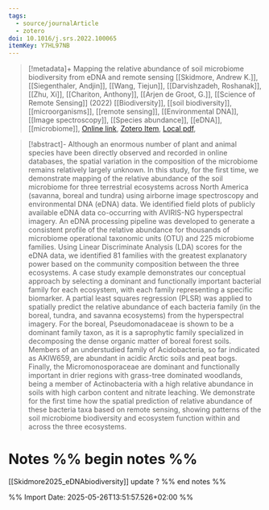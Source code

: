 ```yaml
---
tags:
  - source/journalArticle
  - zotero
doi: 10.1016/j.srs.2022.100065
itemKey: Y7HL97NB
---
```

>[!metadata]+
> Mapping the relative abundance of soil microbiome biodiversity from eDNA and remote sensing
> [[Skidmore, Andrew K.]], [[Siegenthaler, Andjin]], [[Wang, Tiejun]], [[Darvishzadeh, Roshanak]], [[Zhu, Xi]], [[Chariton, Anthony]], [[Arjen de Groot, G.]], 
> [[Science of Remote Sensing]] (2022)
> [[Biodiversity]], [[soil biodiversity]], [[microorganisms]], [[remote sensing]], [[Environmental DNA]], [[Image spectroscopy]], [[Species abundance]], [[eDNA]], [[microbiome]], 
> [Online link](https://www.sciencedirect.com/science/article/pii/S266601722200027X), [Zotero Item](zotero://select/library/items/Y7HL97NB), [Local pdf](file://C:/Users/aburg/Documents/references/zotero/storage/FSP4DAE7/Skidmore2022_Mappingrelative.pdf), 

>[!abstract]-
>Although an enormous number of plant and animal species have been directly observed and recorded in online databases, the spatial variation in the composition of the microbiome remains relatively largely unknown. In this study, for the first time, we demonstrate mapping of the relative abundance of the soil microbiome for three terrestrial ecosystems across North America (savanna, boreal and tundra) using airborne image spectroscopy and environmental DNA (eDNA) data. We identified field plots of publicly available eDNA data co-occurring with AVIRIS-NG hyperspectral imagery. An eDNA processing pipeline was developed to generate a consistent profile of the relative abundance for thousands of microbiome operational taxonomic units (OTU) and 225 microbiome families. Using Linear Discriminate Analysis (LDA) scores for the eDNA data, we identified 81 families with the greatest explanatory power based on the community composition between the three ecosystems. A case study example demonstrates our conceptual approach by selecting a dominant and functionally important bacterial family for each ecosystem, with each family representing a specific biomarker. A partial least squares regression (PLSR) was applied to spatially predict the relative abundance of each bacteria family (in the boreal, tundra, and savanna ecosystems) from the hyperspectral imagery. For the boreal, Pseudomonadaceae is shown to be a dominant family taxon, as it is a saprophytic family specialized in decomposing the dense organic matter of boreal forest soils. Members of an understudied family of Acidobacteria, so far indicated as AKIW659, are abundant in acidic Arctic soils and peat bogs. Finally, the Micromonosporaceae are dominant and functionally important in drier regions with grass-tree dominated woodlands, being a member of Actinobacteria with a high relative abundance in soils with high carbon content and nitrate leaching. We demonstrate for the first time how the spatial prediction of relative abundance of these bacteria taxa based on remote sensing, showing patterns of the soil microbiome biodiversity and ecosystem function within and across the three ecosystems.

# Notes %% begin notes %%
[[Skidmore2025_eDNAbiodiversity]] update ?
%% end notes %%




%% Import Date: 2025-05-26T13:51:57.526+02:00 %%
